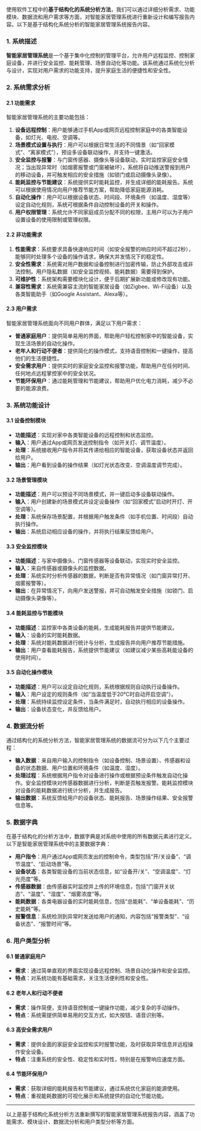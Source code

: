 使用软件工程中的**基于结构化的系统分析方法**，我们可以通过详细分析需求、功能模块、数据流和用户需求等方面，对智能家居管理系统进行重新设计和编写报告内容。以下是基于结构化系统分析的智能家居管理系统报告内容。

### 1. 系统描述
**智能家居管理系统**是一个基于集中化控制的管理平台，允许用户远程监控、控制家庭设备，并进行安全监控、能耗管理、场景自动化等功能。该系统通过系统化分析与设计，实现对用户需求的功能支持，提升家庭生活的便捷性和安全性。

### 2. 系统需求分析

#### 2.1 功能需求
智能家居管理系统的主要功能包括：
1. **设备远程控制**：用户能够通过手机App或网页远程控制家庭中的各类智能设备，如灯光、电视、空调等。
2. **场景模式设置与执行**：用户可以根据日常生活的不同情景（如“回家模式”、“离家模式”），预设多设备联动操作，并支持一键激活。
3. **安全监控与报警**：与门窗传感器、摄像头等设备联动，实时监控家庭安全情况；当出现异常时（如烟雾报警或门窗被破坏），系统将自动推送警报到用户的移动设备，并可触发相应的安全措施（如锁门或启动摄像头录像）。
4. **能耗监控与节能建议**：系统提供实时能耗监控，并生成详细的能耗报告。系统可以根据使用情况向用户推荐节能方案，帮助降低家庭能源消耗。
5. **自动化操作**：用户可以根据设备状态、时间段、环境条件（如温度、湿度等）设定自动化规则，系统可根据条件自动控制设备的开关和操作。
6. **用户权限管理**：系统允许不同家庭成员分配不同的权限，主用户可以为子用户设置设备的使用限制或管理权限。

#### 2.2 非功能需求
1. **性能需求**：系统要求具备快速响应时间（如安全报警的响应时间不超过2秒），能够同时处理多个设备的操作请求，确保大并发情况下的稳定性。
2. **安全性需求**：系统需对用户数据和设备控制进行加密传输，防止外部攻击或非法控制。用户隐私数据（如安全监控视频、能耗数据）需要得到保护。
3. **可维护性**：系统架构需要模块化设计，便于后期扩展新功能或修改现有功能。
4. **兼容性需求**：系统需兼容主流的智能家居设备（如Zigbee、Wi-Fi设备）以及各类智能助手（如Google Assistant、Alexa等）。

#### 2.3 用户需求
智能家居管理系统面向不同用户群体，满足以下用户需求：
- **普通家庭用户**：提供简单易用的界面，帮助用户轻松控制家中的智能设备，实现生活场景的自动化操作。
- **老年人和行动不便者**：提供简化的操作模式，支持语音控制和一键操作，提高他们的生活便捷性。
- **安全需求用户**：提供实时的家庭安全监控和报警功能，帮助用户在任何时间、任何地点远程掌控家中的安全状况。
- **节能环保用户**：通过能耗管理和节能建议，帮助用户优化电力消耗，减少不必要的能源浪费。

### 3. 系统功能设计

#### 3.1 设备控制模块
- **功能描述**：实现对家中各类智能设备的远程控制和状态监控。
- **输入**：用户通过App或网页发送控制指令（如开关灯、调节温度）。
- **处理**：系统接收用户指令并将其传递给相应的智能设备，获取设备状态并返回给用户。
- **输出**：用户看到设备的操作结果（如灯光状态改变、空调温度调节完成）。

#### 3.2 场景管理模块
- **功能描述**：用户可以预设不同场景模式，并一键启动多设备联动操作。
- **输入**：用户创建新的场景模式并设定设备操作（如“回家模式”启动时开灯、开空调等）。
- **处理**：系统保存场景配置，并根据用户触发条件（如手机位置、时间段）自动执行操作。
- **输出**：系统启动相应设备的操作，并将执行结果反馈给用户。

#### 3.3 安全监控模块
- **功能描述**：与家中摄像头、门窗传感器等设备联动，实现实时安全监控。
- **输入**：来自传感器或摄像头的监控数据。
- **处理**：系统实时分析传感器的数据，判断是否有异常情况（如门窗异常打开、烟雾报警等）。
- **输出**：在异常情况下，向用户发送警报，并可自动触发安全措施（如锁门、启动摄像头录像等）。

#### 3.4 能耗监控与节能模块
- **功能描述**：监控家中各类设备的能耗，生成能耗报告并提供节能建议。
- **输入**：设备的实时能耗数据。
- **处理**：系统对能耗数据进行统计与分析，生成报告并向用户推荐节能措施。
- **输出**：用户查看能耗报告，系统提供节能建议（如建议减少某些高耗能设备的使用时间）。

#### 3.5 自动化操作模块
- **功能描述**：用户可以设定自动化规则，系统根据规则自动执行设备操作。
- **输入**：用户设定的规则条件（如“当温度低于20℃时自动开启空调”）。
- **处理**：系统持续监控设定条件，当条件满足时，自动执行相应的设备操作。
- **输出**：设备状态变化，并反馈给用户。

### 4. 数据流分析

通过结构化的系统分析方法，智能家居管理系统的数据流可分为以下几个主要过程：
- **输入数据**：来自用户输入的控制指令（如设备控制、场景设置）、传感器和设备的状态数据、用户位置和环境条件（如温度、湿度）。
- **处理过程**：系统根据用户指令对设备进行操作或根据预设条件触发自动化操作。安全监控模块对传感器数据进行分析，判断是否触发报警。能耗监控模块对设备的能耗数据进行统计分析，并生成报告。
- **输出数据**：系统反馈给用户的设备状态、能耗报告、场景操作结果、安全报警信息等。

### 5. 数据字典

在基于结构化的分析方法中，数据字典是对系统中使用的所有数据元素进行定义。以下是智能家居管理系统中的主要数据字典：
- **用户指令**：用户通过App或网页发出的控制命令，类型包括“开/关设备”、“调节温度”、“启动场景”等。
- **设备状态**：各类智能设备的当前状态信息，如“设备开/关”、“空调温度”、“灯光亮度”等。
- **传感器数据**：由传感器实时监控并上传的环境信息，包括“门窗开关状态”、“温度”、“湿度”、“烟雾浓度”等。
- **能耗数据**：各类电器设备的实时能耗信息，包括“总能耗”、“单设备能耗”、“历史能耗”等。
- **报警信息**：系统检测到异常时发送给用户的通知，内容包括“报警类型”、“设备状态”、“报警时间”等。

### 6. 用户类型分析

#### 6.1 普通家庭用户
- **需求**：通过简单直观的界面实现设备远程控制、场景自动化操作和安全监控。
- **特点**：对系统功能有基础需求，关注生活便利性和安全性。

#### 6.2 老年人和行动不便者
- **需求**：操作简便，支持语音控制或一键操作功能，减少复杂的手动操作。
- **特点**：系统需提供简单易用的交互方式，如大按钮、语音识别等。

#### 6.3 高安全需求用户
- **需求**：提供全面的家庭安全监控和实时报警功能，及时获取异常信息并远程操作安全设备。
- **特点**：注重系统的安全性、稳定性和实时性，特别是在报警响应速度方面。

#### 6.4 节能环保用户
- **需求**：获取详细的能耗报告和节能建议，通过系统优化家庭的能源使用。
- **特点**：重视能耗数据的可视化展示和系统提供的自动化节能功能。

---

以上是基于结构化系统分析方法重新撰写的智能家居管理系统报告内容，涵盖了功能需求、模块设计、数据流分析和用户类型分析等方面。
